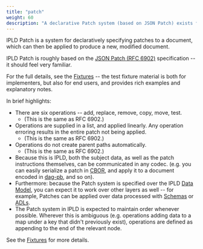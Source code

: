 ```yaml
---
title: "patch"
weight: 60
description: "A declarative Patch system (based on JSON Patch) exists for working with IPLD."
---
```


IPLD Patch is a system for declaratively specifying patches to a document, which can then be applied to produce a new, modified document.

IPLD Patch is roughly based on the [JSON Patch (RFC 6902)](https://datatracker.ietf.org/doc/html/rfc6902/) specification -- it should feel very familiar.

For the full details, see the [Fixtures](./fixtures/) -- the test fixture material is both for implementers, but also for end users, and provides rich examples and explanatory notes.

In brief highlights:

- There are six operations -- add, replace, remove, copy, move, test.
  - (This is the same as RFC 6902.)
- Operations are supplied in a list, and applied linearly.  Any operation erroring results in the entire patch not being applied.
  - (This is the same as RFC 6902.)
- Operations do not create parent paths automatically.
  - (This is the same as RFC 6902.)
- Because this is IPLD, both the subject data, as well as the patch instructions themselves, can be communicated in any codec.
  (e.g. you can easily serialize a patch in [CBOR](/docs/codecs/known/dag-cbor), and apply it to a document encoded in [dag-pb](/docs/codecs/known/dag-pb), and so on).
- Furthermore: because the Patch system is specified over the IPLD [Data Model](/docs/data-model/), you can expect it to work over other layers as well --
  for example, Patches can be applied over data processed with [Schemas](/docs/schemas/) or [ADLs](/docs/advanced-data-layouts/).
- The Patch system in IPLD is expected to maintain order whenever possible.  Wherever this is ambiguous (e.g. operations adding data to a map under a key that didn't previously exist), operations are defined as appending to the end of the relevant node.

See the [Fixtures](./fixtures/) for more details.
